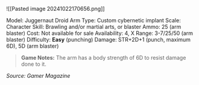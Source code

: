 ![[Pasted image 20241022170656.png]]

Model: Juggernaut Droid Arm
Type: Custom cybernetic implant
Scale: Character
Skill: Brawling and/or martial arts, or blaster
Ammo: 25 (arm blaster)
Cost: Not available for sale
Availability: 4, X
Range: 3-7/25/50 (arm blaster)
Difficulty: **Easy** (punching)
Damage: STR+2D+1 (punch, maximum 6D), 5D (arm blaster)

> **Game Notes:** 
> The arm has a body strength of 6D to resist damage done to it.

*Source: Gamer Magazine*